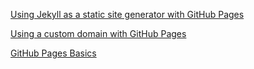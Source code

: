 [Using Jekyll as a static site generator with GitHub Pages](https://help.github.com/articles/using-jekyll-as-a-static-site-generator-with-github-pages/)

[Using a custom domain with GitHub Pages](https://help.github.com/articles/using-a-custom-domain-with-github-pages/)

[GitHub Pages Basics](https://help.github.com/categories/github-pages-basics/)
